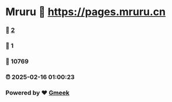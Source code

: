 # Mruru :link: https://pages.mruru.cn 
### :page_facing_up: [2](https://pages.mruru.cn/tag.html) 
### :speech_balloon: 1 
### :hibiscus: 10769 
### :alarm_clock: 2025-02-16 01:00:23 
### Powered by :heart: [Gmeek](https://github.com/Meekdai/Gmeek)
